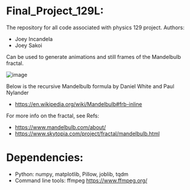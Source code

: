 # Final_Project_129L:
The repository for all code associated with physics 129 project.
Authors: 
- Joey Incandela
- Joey Sakoi

Can be used to generate animations and still frames of the Mandelbulb fractal.

![image](https://github.com/JTomI/Mandelbulb_Animation/blob/master/MandelBulb/Development/frames_cache/frame10.png)


Below is the recursive Mandelbulb formula by Daniel White and Paul Nylander
- https://en.wikipedia.org/wiki/Mandelbulb#frb-inline

For more info on the fractal, see Refs: 
- https://www.mandelbulb.com/about/
- https://www.skytopia.com/project/fractal/mandelbulb.html

# Dependencies: 
- Python: numpy, matplotlib, Pillow, joblib, tqdm
- Command line tools: ffmpeg https://www.ffmpeg.org/
